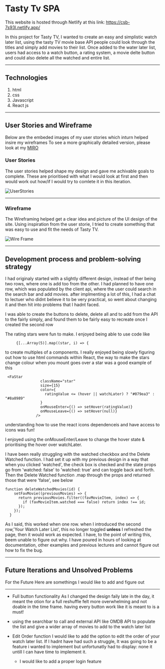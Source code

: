 # Tasty Tv SPA

This website is hosted through Netlify at this link:
https://csb-7s93l.netlify.app/

In this project for Tasty TV, I wanted to create an easy and simplistic watch later list, using the tasty TV movie base API people could look through the titles and simply add movies to their list.
Once added to the water later list, users had access to a watch button, a rating system, a movie delte button and could also delete all the watched and entire list.

---

## Technologies

1. html
2. css
3. Javascript
4. React js

---

## User Stories and Wireframe

Below are the embeded images of my user stories which inturn helped insire my wireframes
To see a more graphically detailed version, please look at my [MIRO](https://miro.com/welcomeonboard/T1VkN2NMRXdNTVpOVk1LYU11ZERaQ3JJUk1FUWNqQlcxdFY5UVp3RExheWdyT3BtUVk3ZjFLZ3c5WWpMRWNBd3wzMDc0NDU3MzYwNzMzNjc2MTEz?invite_link_id=566116109447)

### User Stories

The user stories helped shape my design and gave me achivable goals to complete.
These are prioritised with what I would look at first and then would work out how/if I would try to comlete it in this iteration.

![UserStories](https://user-images.githubusercontent.com/86611109/134204104-7f94965d-d9e0-4781-8151-32ed3af5d515.png)


---

### Wireframe

The Wireframing helped get a clear idea and picture of the UI design of the site. Using inspiration from the
user storie, I tried to create something that was easy to use and fit the needs of Tasty TV.

![Wire Frame](https://user-images.githubusercontent.com/86611109/134204120-b95155fe-534b-40d5-a4ac-76fb4d0cced8.png)


---

## Development process and problem-solving strategy

I had originaly started with a slightly different design, instead of ther being two rows, where one is add too from the other. I had planned to have one row, which was populated by the client api, where the user could search in the search bar and add movies.
after implmenting a lot of this, I had a chat to lectuer who didnt believe it to be very practical, so went about changing it and then hit into problems that I hadnt faced.

I was able to create the buttons to delete, delete all and to add from the API to the fairly simply, and found them to be fairly easy to recreate once I created the second row

The rating stars were fun to make. I enjoyed being able to use code like

```
     {[...Array(5)].map((star, i) => {
```

to create multiples of a components.
I really enjoyed being slowly figuring out how to use html commands within React, the way to make the stars change colour when you mount goes over a star was a good example of this

```
 <FaStar
                className="star"
                size={15}
                color={
                  ratingValue <= (hover || watchLater) ? "#079ea3" : "#8a8989"
                }
                onMouseEnter={() => setHover(ratingValue)}
                onMouseLeave={() => setHover(null)}
              />
```

understanding how to use the react icons dependenceis and have access to icons was fun!

I enjoyed using the onMouseEnter/Leave to change the hover state & prioritising the hover over watchLater.

I have been really struggling with the watched checkbox and the Delete Watched function. I had set it up with my previous design in a way that when you clicked 'watched', the check box is checked and the state props go from 'watched: false' to 'watched: true' and can toggle back and forth. Then the Delete Watched function .map through the props and returned those that were 'false', see below

```
function deleteWatchedMovies(id) {
    setFavMovie((previousMovies) => {
      return previousMovies.filter((favMovieItem, index) => {
        if (favMovieItem.watched === false) return index !== id;
      });
    });
  }
```

As I said, this worked when one row. when I introduced the second row,'Your Watch Later List', this no longer toggled **unless** I refreshed the page, then it would work as expected. I have, to the point of writing this, beem unable to figure out why.
I have poured in hours of looking at documentation, other examples and previous lectures and cannot figure out how to fix the bug.

---

## Future Iterations and Unsolved Problems

For the Future Here are somethings I would like to add and figure out

---

- Full button functionality
  As I changed the design faily late in the day, it meant the otion for a full reshuffle felt more overwhelming and not doable in the time frame. having every button work like it is meant to is a must!

- using the searchbar to call and external API like OMDB API to populate the list and give a wider array of movies to add to the watch later list

- Edit Order function
  I would like to add the option to edit the order of your watch later list. If I hadnt have had such a struggle, It was going to be a feature i wanted to implement but unfortunatly had to display: none it untill I can have time to implement it.

  - I would like to add a proper login feature
